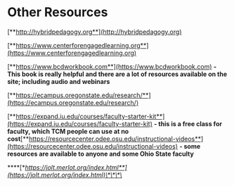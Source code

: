 # Other Resources

[**http://hybridpedagogy.org**](http://hybridpedagogy.org)

[**https://www.centerforengagedlearning.org**](https://www.centerforengagedlearning.org)

[**https://www.bcdworkbook.com**](https://www.bcdworkbook.com) **- This book is really helpful and there are a lot of resources available on the site; including audio and webinars**

[**https://ecampus.oregonstate.edu/research/**](https://ecampus.oregonstate.edu/research/)

[**https://expand.iu.edu/courses/faculty-starter-kit**](https://expand.iu.edu/courses/faculty-starter-kit) **- this is a free class for faculty, which TCM people can use at no cost**[**https://resourcecenter.odee.osu.edu/instructional-videos**](https://resourcecenter.odee.osu.edu/instructional-videos) **- some resources are available to anyone and some Ohio State faculty**

\*\*\*\*[**https://jolt.merlot.org/index.html**](https://jolt.merlot.org/index.html)\*\*\*\*


